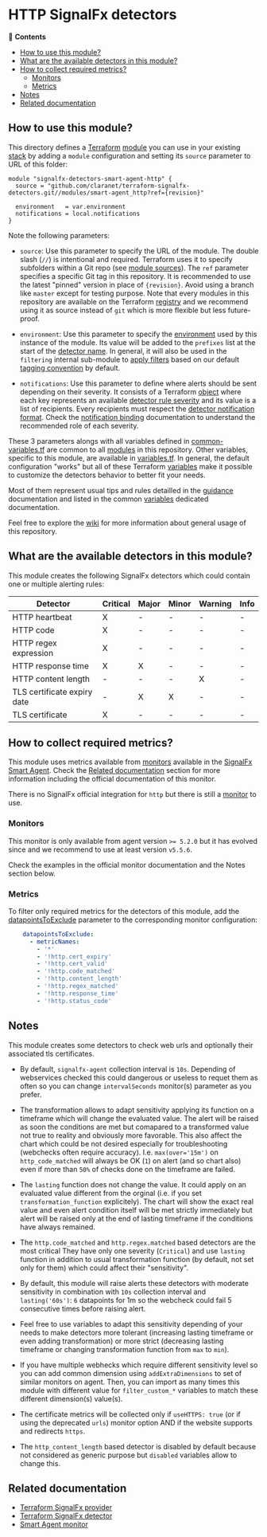 # HTTP SignalFx detectors

<!-- START doctoc generated TOC please keep comment here to allow auto update -->
<!-- DON'T EDIT THIS SECTION, INSTEAD RE-RUN doctoc TO UPDATE -->
:link: **Contents**

- [How to use this module?](#how-to-use-this-module)
- [What are the available detectors in this module?](#what-are-the-available-detectors-in-this-module)
- [How to collect required metrics?](#how-to-collect-required-metrics)
  - [Monitors](#monitors)
  - [Metrics](#metrics)
- [Notes](#notes)
- [Related documentation](#related-documentation)

<!-- END doctoc generated TOC please keep comment here to allow auto update -->

## How to use this module?

This directory defines a [Terraform](https://www.terraform.io/) 
[module](https://www.terraform.io/docs/modules/usage.html) you can use in your
existing [stack](https://github.com/claranet/terraform-signalfx-detectors/wiki/Getting-started#stack) by adding a 
`module` configuration and setting its `source` parameter to URL of this folder:

```hcl
module "signalfx-detectors-smart-agent-http" {
  source = "github.com/claranet/terraform-signalfx-detectors.git//modules/smart-agent_http?ref={revision}"

  environment   = var.environment
  notifications = local.notifications
}
```

Note the following parameters:

* `source`: Use this parameter to specify the URL of the module. The double slash (`//`) is intentional  and required. 
  Terraform uses it to specify subfolders within a Git repo (see [module
  sources](https://www.terraform.io/docs/modules/sources.html)). The `ref` parameter specifies a specific Git tag in
  this repository. It is recommended to use the latest "pinned" version in place of `{revision}`. Avoid using a branch 
  like `master` except for testing purpose. Note that every modules in this repository are available on the Terraform 
  [registry](https://registry.terraform.io/modules/claranet/detectors/signalfx) and we recommend using it as source 
  instead of `git` which is more flexible but less future-proof.

* `environment`: Use this parameter to specify the 
  [environment](https://github.com/claranet/terraform-signalfx-detectors/wiki/Getting-started#environment) used by this 
  instance of the module.
  Its value will be added to the `prefixes` list at the start of the [detector 
  name](https://github.com/claranet/terraform-signalfx-detectors/wiki/Templating#example).
  In general, it will also be used in the `filtering` internal sub-module to [apply
  filters](https://github.com/claranet/terraform-signalfx-detectors/wiki/Guidance#filtering) based on our default 
  [tagging convention](https://github.com/claranet/terraform-signalfx-detectors/wiki/Tagging-convention) by default.

* `notifications`: Use this parameter to define where alerts should be sent depending on their severity. It consists 
  of a Terraform [object](https://www.terraform.io/docs/configuration/types.html#object-) where each key represents an 
  available [detector rule severity](https://docs.signalfx.com/en/latest/detect-alert/set-up-detectors.html#severity) 
  and its value is a list of recipients. Every recipients must respect the [detector notification 
  format](https://registry.terraform.io/providers/splunk-terraform/signalfx/latest/docs/resources/detector#notification-format).
  Check the [notification binding](https://github.com/claranet/terraform-signalfx-detectors/wiki/Notifications-binding) 
  documentation to understand the recommended role of each severity.

These 3 parameters alongs with all variables defined in [common-variables.tf](common-variables.tf) are common to all 
[modules](../) in this repository. Other variables, specific to this module, are available in 
[variables.tf](variables.tf).
In general, the default configuration "works" but all of these Terraform 
[variables](https://www.terraform.io/docs/configuration/variables.html) make it possible to 
customize the detectors behavior to better fit your needs.

Most of them represent usual tips and rules detailled in the 
[guidance](https://github.com/claranet/terraform-signalfx-detectors/wiki/Guidance) documentation and listed in the 
common [variables](https://github.com/claranet/terraform-signalfx-detectors/wiki/Variables) dedicated documentation.

Feel free to explore the [wiki](https://github.com/claranet/terraform-signalfx-detectors/wiki) for more information about 
general usage of this repository.

## What are the available detectors in this module?

This module creates the following SignalFx detectors which could contain one or multiple alerting rules:

|Detector|Critical|Major|Minor|Warning|Info|
|---|---|---|---|---|---|
|HTTP heartbeat|X|-|-|-|-|
|HTTP code|X|-|-|-|-|
|HTTP regex expression|X|-|-|-|-|
|HTTP response time|X|X|-|-|-|
|HTTP content length|-|-|-|X|-|
|TLS certificate expiry date|-|X|X|-|-|
|TLS certificate|X|-|-|-|-|

## How to collect required metrics?

This module uses metrics available from 
[monitors](https://docs.signalfx.com/en/latest/integrations/agent/monitors/_monitor-config.html)
available in the [SignalFx Smart 
Agent](https://github.com/signalfx/signalfx-agent). Check the [Related documentation](#related-documentation) section for more 
information including the official documentation of this monitor.


There is no SignalFx official integration for `http` but there is still a 
[monitor](https://docs.signalfx.com/en/latest/integrations/agent/monitors/http.html) to use.

### Monitors

This monitor is only available from agent version `>= 5.2.0` but it has evolved since and we 
recommend to use at least version `v5.5.6`.

Check the examples in the official monitor documentation and the Notes section below.


### Metrics


To filter only required metrics for the detectors of this module, add the 
[datapointsToExclude](https://docs.signalfx.com/en/latest/integrations/agent/filtering.html) parameter to 
the corresponding monitor configuration:

```yaml
    datapointsToExclude:
      - metricNames:
        - '*'
        - '!http.cert_expiry'
        - '!http.cert_valid'
        - '!http.code_matched'
        - '!http.content_length'
        - '!http.regex_matched'
        - '!http.response_time'
        - '!http.status_code'

```

## Notes

This module creates some detectors to check web urls and optionally their associated tls certificates.

* By default, `signalfx-agent` collection interval is `10s`. Depending of webservices 
checked this could dangerous or useless to requet them as often so you can change 
`intervalSeconds` monitor(s) parameter as you prefer.

* The transformation allows to adapt sensitivity applying its function on a timeframe
which will change the evaluated value. The alert will be raised as soon the conditions are
met but comapared to a transformed value not true to reality and obviously more favorable.
This also affect the chart which could be not desired especially for troubleshooting
(webchecks often require accuracy). I.e. `max(over='15m')` on `http_code_matched` will
always be OK (`1`) on alert (and so chart also) even if more than `50%` of checks done
on the timeframe are failed.

* The `lasting` function does not change the value. It could apply on an evaluated value
different from the orginal (i.e. if you set `transformation_function` explicitely).
The chart will show the exact real value and even alert condition itself will be met
strictly immediately but alert will be raised only at the end of lasting timeframe
if the conditions have always remained.

* The `http.code_matched` and `http.regex.matched` based detectors are the most critical
They have only one severity (`Critical`) and use `lasting` function in addition to usual
transformation function (by default, not set only for them) which could affect 
their "sensitivity".

* By default, this module will raise alerts these detectors with moderate sensitivity in 
combination with `10s` collection interval and `lasting('60s')`: `6` datapoints for 1m
so the webcheck could fail 5 consecutive times before raising alert.

* Feel free to use variables to adapt this sensitivity depending of your needs to make 
detectors more tolerant (increasing lasting timeframe or even adding transformation) or
more strict (decreasing lasting timeframe or changing transformation function from `max`
to `min`).

* If you have multiple webhecks which require different sensitivity level so you can add
common dimension using `addExtraDimensions` to set of similar monitors on agent. Then,
you can import as many times this module with different value for `filter_custom_*` variables 
to match these different dimension(s) value(s).

* The certificate metrics will be collected only if `useHTTPS: true` (or if using the
deprecated `urls`) monitor option AND if the website supports and redirects `https`.

* The `http_content_length` based detector is disabled by default because not considered
as generic purpose but `disabled` variables allow to change this.


## Related documentation

* [Terraform SignalFx provider](https://registry.terraform.io/providers/splunk-terraform/signalfx/latest/docs)
* [Terraform SignalFx detector](https://registry.terraform.io/providers/splunk-terraform/signalfx/latest/docs/resources/detector)
* [Smart Agent monitor](https://docs.signalfx.com/en/latest/integrations/agent/monitors/http.html)
